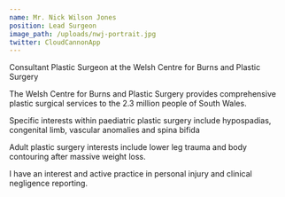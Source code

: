 ```yaml
---
name: Mr. Nick Wilson Jones
position: Lead Surgeon
image_path: /uploads/nwj-portrait.jpg
twitter: CloudCannonApp
---
```


Consultant Plastic Surgeon at the Welsh Centre for Burns and Plastic Surgery

The Welsh Centre for Burns and Plastic Surgery provides comprehensive plastic surgical services to the 2.3 million people of South Wales.

Specific interests within paediatric plastic surgery include hypospadias, congenital limb, vascular anomalies and spina bifida

Adult plastic surgery interests include lower leg trauma and body contouring after massive weight loss.

I have an interest and active practice in personal injury and clinical negligence reporting.
